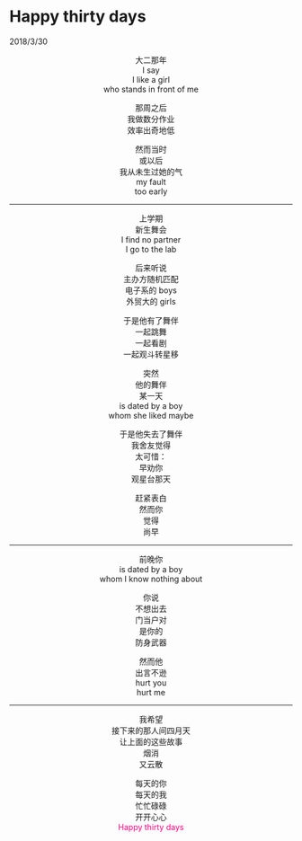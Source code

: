 # Happy thirty days
2018/3/30

<center>

大二那年<br/>
I say<br/>
I like a girl<br/>
who stands in front of me

那周之后<br/>
我做数分作业<br/>
效率出奇地低

然而当时<br/>
或以后<br/>
我从未生过她的气<br/>
my fault<br/>
too early

----------------------------

上学期<br/>
新生舞会<br/>
I find no partner<br/>
I go to the lab

后来听说<br/>
主办方随机匹配<br/>
电子系的 boys<br/>
外贸大的 girls

于是他有了舞伴<br/>
一起跳舞<br/>
一起看剧<br/>
一起观斗转星移

突然<br/>
他的舞伴<br/>
某一天<br/>
is dated by a boy<br/>
whom she liked maybe

于是他失去了舞伴<br/>
我舍友觉得<br/>
太可惜：<br/>
早劝你<br/>
观星台那天

赶紧表白<br/>
然而你<br/>
觉得<br/>
尚早

----------------------------------

前晚你<br/>
is dated by a boy<br/>
whom I know nothing about

你说<br/>
不想出去<br/>
门当户对<br/>
是你的<br/>
防身武器

然而他<br/>
出言不逊<br/>
hurt you<br/>
hurt me

----------------------------------

我希望<br/>
接下来的那人间四月天<br/>
让上面的这些故事<br/>
烟消<br/>
又云散

每天的你<br/>
每天的我<br/>
忙忙碌碌<br/>
开开心心<br/>
<span style="color:#FF0080">Happy thirty days</span>
<center>
